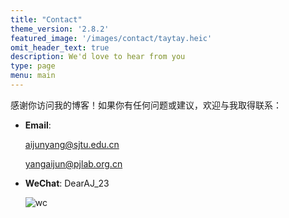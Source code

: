 ```yaml
---
title: "Contact"
theme_version: '2.8.2'
featured_image: '/images/contact/taytay.heic'
omit_header_text: true
description: We'd love to hear from you
type: page
menu: main
---
```


感谢你访问我的博客！如果你有任何问题或建议，欢迎与我取得联系：

+ **Email**: 

  aijunyang@sjtu.edu.cn

  yangaijun@pjlab.org.cn

+ **WeChat**: DearAJ_23

  ![wc](/images/contact/wechat.jpg?width=10&height=10)

